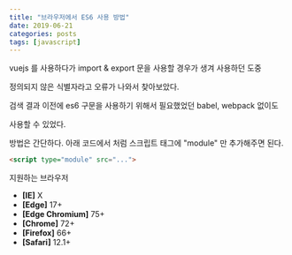 ```yaml
---
title: "브라우저에서 ES6 사용 방법"
date: 2019-06-21
categories: posts
tags: [javascript] 
---
```


vuejs 를 사용하다가 import & export 문을 사용할 경우가 생겨 사용하던 도중

정의되지 않은 식별자라고 오류가 나와서 찾아보았다.

검색 결과 이전에 es6 구문을 사용하기 위해서 필요했었던 babel, webpack 없이도

사용할 수 있었다.

방법은 간단하다. 아래 코드에서 처럼 스크립트 태그에 "module" 만 추가해주면 된다.

~~~html
<script type="module" src="...">
~~~

지원하는 브라우저
- **[IE]** X
- **[Edge]** 17+
- **[Edge Chromium]** 75+
- **[Chrome]** 72+
- **[Firefox]** 66+
- **[Safari]** 12.1+
